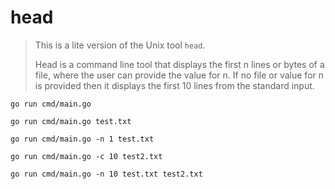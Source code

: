 # head

> This is a lite version of the Unix tool `head`.
>
> Head is a command line tool that displays the first n lines or bytes of a file, where the user can provide the value for n. If no file or value for n is provided then it displays the first 10 lines from the standard input.

`go run cmd/main.go`

`go run cmd/main.go test.txt`

`go run cmd/main.go -n 1 test.txt`

`go run cmd/main.go -c 10 test2.txt`

`go run cmd/main.go -n 10 test.txt test2.txt`
